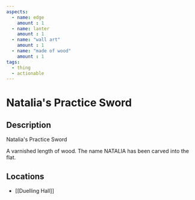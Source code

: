 ```yaml
---
aspects: 
  - name: edge
    amount : 1
  - name: lanter
    amount : 1
  - name: "wall art"
    amount : 1
  - name: "made of wood"
    amount : 1
tags:
  - thing
  - actionable
---
```


# Natalia's Practice Sword

## Description
Natalia's Practice Sword

A varnished length of wood. The name NATALIA has been carved into the flat.
## Locations
- [[Duelling Hall]]